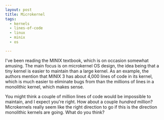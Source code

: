 ```yaml
---
layout: post
title: Microkernel
tags:
  - kernels
  - lines-of-code
  - linux
  - minix
  - os

---
```


I've been reading the MINIX textbook, which is on occasion somewhat amusing. The main focus is on microkernel OS design, the idea being that a tiny kernel is easier to maintain than a large kernel. As an example, the authors mention that MINIX 3 has about 4,000 lines of code in its kernel, which is much easier to eliminate bugs from than the millions of lines in a monolithic kernel, which makes sense.

You might think a couple of million lines of code would be impossible to maintain, and I expect you're right. How about a couple <i>hundred</i> million? Microkernels really seem like the right direction to go if this is the direction monolithic kernels are going. What do you think?
